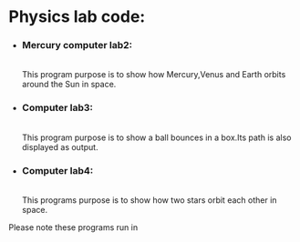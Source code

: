 <h1>Physics lab code:</h1>
<ul>
  <li><h3>Mercury computer lab2:</h3> </br>This program purpose is to show how Mercury,Venus and Earth orbits around the Sun in space.  </li>
  <li><h3>Computer lab3: </h3> </br>This program purpose is to show a ball bounces in a box.Its path is also displayed as output.   </li>
  <li><h3>Computer lab4:</h3> </br> This programs purpose is to show how two stars orbit each other in space.</li>
</ul>
<p>Please note these programs run in <a href="https://trinket.io/glowscript/837c80a91e"Python/a></p>
    
  
